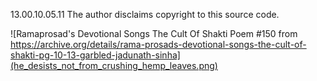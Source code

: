 13.00.10.05.11
The author disclaims copyright to this source code. 

![Ramaprosad's Devotional Songs The Cult Of Shakti Poem #150 from https://archive.org/details/rama-prosads-devotional-songs-the-cult-of-shakti-pg-10-13-garbled-jadunath-sinha](he_desists_not_from_crushing_hemp_leaves.png)